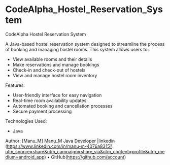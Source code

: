 # CodeAlpha_Hostel_Reservation_System
CodeAlpha Hostel Reservation System

A Java-based hostel reservation system designed to streamline the process of booking and managing hostel rooms. This system allows users to:

- View available rooms and their details
- Make reservations and manage bookings
- Check-in and check-out of hostels
- View and manage hostel room inventory

Features:

- User-friendly interface for easy navigation
- Real-time room availability updates
- Automated booking and cancellation processes
- Secure payment processing

Technologies Used:

- Java

Author: [Manu_M]
Manu_M Java Developer |linkedin (https://www.linkedin.com/in/manu-m-4076a8315?utm_source=share&utm_campaign=share_via&utm_content=profile&utm_medium=android_app) • GitHub(https://github.com/account)

